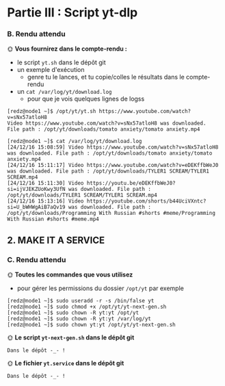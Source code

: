 # Partie III : Script yt-dlp

### B. Rendu attendu

🌞 **Vous fournirez dans le compte-rendu :**

- le script `yt.sh` dans le dépôt git
- un exemple d'exécution
  - genre tu le lances, et tu copie/colles le résultats dans le compte-rendu
- un `cat /var/log/yt/download.log`
  - pour que je vois quelques lignes de logss

```
[redz@node1 ~]$ /opt/yt/yt.sh https://www.youtube.com/watch?v=sNx57atloH8
Video https://www.youtube.com/watch?v=sNx57atloH8 was downloaded.
File path : /opt/yt/downloads/tomato anxiety/tomato anxiety.mp4
```

```
[redz@node1 ~]$ cat /var/log/yt/download.log
[24/12/16 15:08:59] Video https://www.youtube.com/watch?v=sNx57atloH8 was downloaded. File path : /opt/yt/downloads/tomato anxiety/tomato anxiety.mp4
[24/12/16 15:11:17] Video https://www.youtube.com/watch?v=eDEKffbWeJ0 was downloaded. File path : /opt/yt/downloads/TYLER1 SCREAM/TYLER1 SCREAM.mp4
[24/12/16 15:11:30] Video https://youtu.be/eDEKffbWeJ0?si=ijVJEKZUoKwy3UfN was downloaded. File path : /opt/yt/downloads/TYLER1 SCREAM/TYLER1 SCREAM.mp4
[24/12/16 15:13:16] Video https://youtube.com/shorts/b44UciVXntc?si=U_bWHWgAiB7aQv19 was downloaded. File path : /opt/yt/downloads/Programming With Russian #shorts #meme/Programming With Russian #shorts #meme.mp4
```

## 2. MAKE IT A SERVICE

### C. Rendu attendu

🌞 **Toutes les commandes que vous utilisez**

- pour gérer les permissions du dossier `/opt/yt` par exemple
  
```
[redz@node1 ~]$ sudo useradd -r -s /bin/false yt
[redz@node1 ~]$ sudo chmod +x /opt/yt/yt-next-gen.sh
[redz@node1 ~]$ sudo chown -R yt:yt /opt/yt
[redz@node1 ~]$ sudo chown -R yt:yt /var/log/yt
[redz@node1 ~]$ sudo chown yt:yt /opt/yt/yt-next-gen.sh
```

🌞 **Le script `yt-next-gen.sh` dans le dépôt git**

```
Dans le dépôt -_- !
```

🌞 **Le fichier `yt.service` dans le dépôt git**

```
Dans le dépôt -_- !
```